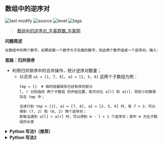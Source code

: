 ## 数组中的逆序对
<!--START_SECTION:badge-->

![last modify](https://img.shields.io/static/v1?label=last%20modify&message=2022-10-14%2000%3A39%3A24&color=yellowgreen&style=flat-square)
![source](https://img.shields.io/static/v1?label=source&message=%E7%89%9B%E5%AE%A2&color=green&style=flat-square)
![level](https://img.shields.io/static/v1?label=level&message=%E4%B8%AD%E7%AD%89&color=yellow&style=flat-square)
![tags](https://img.shields.io/static/v1?label=tags&message=%E6%8E%92%E5%BA%8F&color=orange&style=flat-square)

<!--END_SECTION:badge-->
<!--info
tags: [排序]
source: 牛客
level: 中等
number: '0118'
name: 数组中的逆序对
companies: []
-->

> [数组中的逆序对_牛客题霸_牛客网](https://www.nowcoder.com/practice/96bd6684e04a44eb80e6a68efc0ec6c5)

<summary><b>问题简述</b></summary>

```txt
在数组中的两个数字，如果前面一个数字大于后面的数字，则这两个数字组成一个逆序对。输入一个数组,求出这个数组中的逆序对的总数P。并将P对1000000007取模的结果输出。 即输出P mod 1000000007
```

<!-- 
<details><summary><b>详细描述</b></summary>

```txt
```

</details>
-->

<!-- <div align="center"><img src="../../../_assets/xxx.png" height="300" /></div> -->

<summary><b>思路：归并排序</b></summary>

- 利用归并排序中的合并操作，统计逆序对数量；
    - 以合并 `a1 = [1, 7, 8]`、`a2 = [2, 5, 6]` 这两个子数组为例：
        ```
        tmp = []  # 临时容器保存已经有序的部分
        l, r 分别指向 两个子数组 的开始位置，依次对比 a[l] 和 a[r]，将较小的数保存在 tmp 中；
        
        当进行到 tmp = [1], a1 = [7, 8], a2 = [2, 5, 6] 时，有 7 > 2，可以得到 (7, 2) 和 (8, 2) 两个逆序对；
        即每当遇到 a[l] > a[r] 时，可以得到 m - l + 1 个逆序对；其中 m 为左子数组的长度
        ```
<details><summary><b>Python 写法1（推荐）</b></summary>

```python
class Solution:
    def InversePairs(self , data: List[int]) -> int:
        
        def merge(a, lo, hi):
            if lo >= hi: return 0
            
            ret = 0
            m = (lo + hi) // 2
            ret += merge(a, lo, m)  # 左子数组能产生的逆序对数量
            ret += merge(a, m + 1, hi)  # 右子数组能产生的逆序对数量
            
            tmp = []  # 临时容器保存已经有序的部分
            l, r = lo, m + 1
            while l <= m and r <= hi:
                if a[l] <= a[r]:
                    tmp.append(a[l])
                    l += 1
                else:  # a[l] > a[r]
                    ret += m - l + 1  # 当前位置能产生的逆序对
                    tmp.append(a[r])
                    r += 1
            
            tmp += a[l:m + 1] or a[r:hi + 1]  # 拼接剩余部分，此时不会产生逆序对
            a[lo:hi + 1] = tmp
            return ret
        
        ret = merge(data, 0, len(data) - 1)
        # print(data)
        return ret % 1000000007
```

</details>

<details><summary><b>Python 写法2</b></summary>

```python
class Solution:
    def InversePairs(self , data: List[int]) -> int:
        
        def merge(a, lo, hi):
            if lo >= hi: return 0
            
            ret = 0
            m = (lo + hi) // 2
            ret += merge(a, lo, m)
            ret += merge(a, m + 1, hi)
            
            tmp = [0] * (hi - lo + 1)
            l, r = lo, m + 1
            for i in range(len(tmp)):

                # 写法 1
                if l <= m and r <= hi:
                    if a[l] <= a[r]:
                        tmp[i] = a[l]
                        l += 1
                    else:
                        ret += m - l + 1
                        tmp[i] = a[r]
                        r += 1
                elif l == m + 1:
                    tmp[i] = a[r]
                    r += 1
                else:  # r == hi + 1
                    tmp[i] = a[l]
                    l += 1
                
                # 写法 2
                # if l == m + 1:
                #     tmp[i] = a[r]
                #     r += 1
                # elif r == hi + 1 or a[l] <= a[r]:
                #     tmp[i] = a[l]
                #     l += 1
                # else:  # a[l] > a[r]
                #     ret += m - l + 1
                #     tmp[i] = a[r]
                #     r += 1
                    
            a[lo: hi + 1] = tmp
            return ret
        
        ret = merge(data, 0, len(data) - 1)
        # print(data)
        return ret % 1000000007
```

</details>

